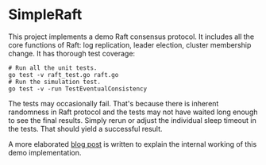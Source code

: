 # SimpleRaft
This project implements a demo Raft consensus protocol. It includes all the core functions of Raft: log replication, leader election, cluster membership change. It has thorough test coverage:
```
# Run all the unit tests.
go test -v raft_test.go raft.go
# Run the simulation test.
go test -v -run TestEventualConsistency 
```
The tests may occasionally fail. That's because there is inherent randomness in Raft protocol and the tests may not have waited long enough to see the final results. Simply rerun or adjust the individual sleep timeout in the tests. That should yield a successful result.

A more elaborated [blog post](https://eileen-code4fun.medium.com/raft-consensus-protocol-implementations-2b487320a5fc) is written to explain the internal working of this demo implementation.
